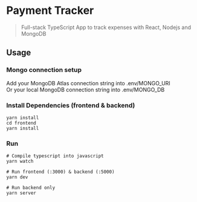 # Payment Tracker

> Full-stack TypeScript App to track expenses with React, Nodejs and MongoDB

## Usage

### Mongo connection setup

Add your MongoDB Atlas connection string into .env/MONGO_URI</br>Or your local MongoDB connection string into .env/MONGO_DB

### Install Dependencies (frontend & backend)

```
yarn install
cd frontend
yarn install
```

### Run

```
# Compile typescript into javascript
yarn watch

# Run frontend (:3000) & backend (:5000)
yarn dev

# Run backend only
yarn server
```
